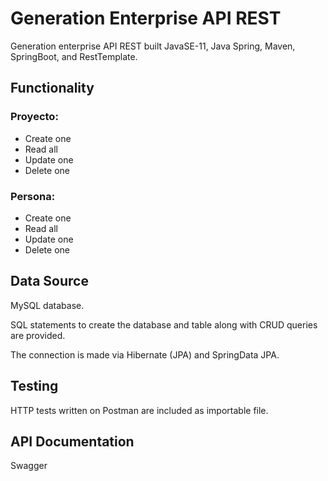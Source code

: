 # Generation Enterprise API REST
Generation enterprise API REST built JavaSE-11, Java Spring, Maven, SpringBoot, and RestTemplate.
## Functionality
### Proyecto:
- Create one
- Read all
- Update one
- Delete one
### Persona:
- Create one
- Read all
- Update one
- Delete one
## Data Source
MySQL database.

SQL statements to create the database and table along with CRUD queries are provided.

The connection is made via Hibernate (JPA) and SpringData JPA.
## Testing
HTTP tests written on Postman are included as importable file.
## API Documentation
Swagger
